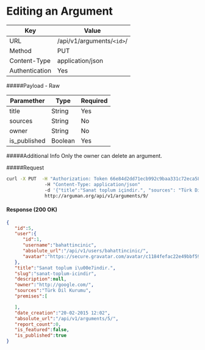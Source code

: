 Editing an Argument
=======================
| Key             | Value              |
| ----------------|--------------------|
| URL             | /api/v1/arguments/`<id>`/ |
| Method          | PUT               |
| Content-Type    | application/json   |
| Authentication  | Yes                |


#####Payload - Raw

| Paramether    | Type     |  Required |
| ------------- | ---------| --------------|
| title         | String   |  Yes          |
| sources       | String   |  No           |
| owner         | String   |  No           |
| is_published  | Boolean  |  Yes          |

#####Additional Info
Only the owner can delete an argument.

#####Request

```bash
curl -X PUT  -H "Authorization: Token 66e84d2dd71ecb992c9baa331c72eca58f239909"
              -H "Content-Type: application/json"
              -d '{"title":"Sanat toplum içindir.", "sources": "Türk Dil Kurumu", "owner": "http://google.com/", "is_published": true}'
              http://arguman.org/api/v1/arguments/9/
```

#### Response (200 OK)

```json
{
   "id":5,
   "user":{
      "id":1,
      "username":"bahattincinic",
      "absolute_url":"/api/v1/users/bahattincinic/",
      "avatar":"https://secure.gravatar.com/avatar/c1184fefac22e49bbf59e3775ef6e9dd.jpg?s=80&r=g&d=mm"
   },
   "title":"Sanat toplum i\u00e7indir.",
   "slug":"sanat-toplum-icindir",
   "description":null,
   "owner":"http://google.com/",
   "sources":"Türk Dil Kurumu",
   "premises":[

   ],
   "date_creation":"20-02-2015 12:02",
   "absolute_url":"/api/v1/arguments/5/",
   "report_count":0,
   "is_featured":false,
   "is_published":true
}
```